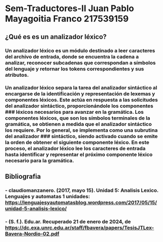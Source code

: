 # **Sem-Traductores-II Juan Pablo Mayagoitia Franco 217539159**
## **¿Qué es es un analizador léxico?**
### Un analizador léxico es un módulo destinado a leer caracteres del archivo de  entrada, donde se encuentra la cadena a analizar, reconocer subcadenas que correspondan a símbolos del lenguaje y retornar los tokens correspondientes y sus atributos. 
### Un analizador léxico separa la tarea del analizador sintáctico al encargarse de la identificación y representación de lexemas y componentes léxicos. Este actúa en respuesta a las solicitudes del analizador sintáctico, proporcionándole los componentes ### léxicos necesarios para avanzar en la gramática. Los componentes léxicos, que son los símbolos terminales de la gramática, se obtienen a medida que el analizador sintáctico los requiere. Por lo general, se implementa como una subrutina del analizador ### sintáctico, siendo activado cuando se emite la orden de obtener el siguiente componente léxico. En este proceso, el analizador léxico lee los caracteres de entrada hasta identificar y representar el próximo componente léxico necesario para la gramática.

## **Bibliografia**
### **-** claudiomanzanero. (2017, mayo 15). Unidad 5: Analisis Lexico. Lenguajes y automatas 1 unidades: https://lenguajesyautomatasblog.wordpress.com/2017/05/15/unidad-5-analisis-lexico/
### **-** (S. f.). Edu.ar. Recuperado 21 de enero de 2024, de https://dc.exa.unrc.edu.ar/staff/fbavera/papers/TesisJTLex-Bavera-Nordio-02.pdf







